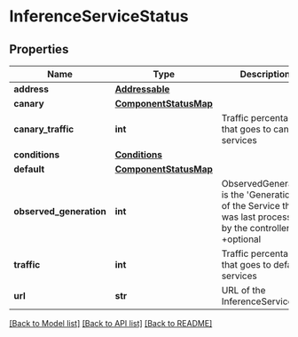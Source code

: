 # InferenceServiceStatus

## Properties
Name | Type | Description | Notes
------------ | ------------- | ------------- | -------------
**address** | [**Addressable**](Addressable.md) |  | [optional] 
**canary** | [**ComponentStatusMap**](ComponentStatusMap.md) |  | [optional] 
**canary_traffic** | **int** | Traffic percentage that goes to canary services | [optional] 
**conditions** | [**Conditions**](Conditions.md) |  | [optional] 
**default** | [**ComponentStatusMap**](ComponentStatusMap.md) |  | [optional] 
**observed_generation** | **int** | ObservedGeneration is the &#39;Generation&#39; of the Service that was last processed by the controller. +optional | [optional] 
**traffic** | **int** | Traffic percentage that goes to default services | [optional] 
**url** | **str** | URL of the InferenceService | [optional] 

[[Back to Model list]](../README.md#documentation-for-models) [[Back to API list]](../README.md#documentation-for-api-endpoints) [[Back to README]](../README.md)


